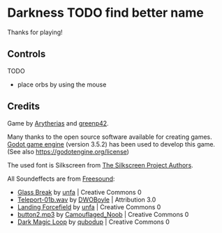 # Darkness TODO find better name

Thanks for playing!

## Controls

TODO

* place orbs by using the mouse

## Credits

Game by [Arytherias](https://arytherias.itch.io/) and [greenp42](https://github.com/greenp42).

Many thanks to the open source software available for creating games.
[Godot game engine](https://godotengine.org/) (version 3.5.2) has been used to develop this game.
(See also https://godotengine.org/license)

The used font is Silkscreen from [The Silkscreen Project Authors](https://github.com/googlefonts/silkscreen).

All Soundeffects are from [Freesound](https://freesound.org/):

* [Glass Break](https://freesound.org/people/unfa/sounds/221528/) by [unfa](https://freesound.org/people/unfa/) | Creative Commons 0
* [Teleport-01b.wav](https://freesound.org/people/DWOBoyle/sounds/474179/) by [DWOBoyle](https://freesound.org/people/DWOBoyle/) | Attribution 3.0
* [Landing Forcefield](https://freesound.org/people/unfa/sounds/584173/) by [unfa](https://freesound.org/people/unfa/) | Creative Commons 0
* [button2.mp3](https://freesound.org/people/Camouflaged_Noob/sounds/483709/) by [Camouflaged_Noob](https://freesound.org/people/Camouflaged_Noob/) | Creative Commons 0
* [Dark Magic Loop](https://freesound.org/people/qubodup/sounds/442825/) by [qubodup](https://freesound.org/people/qubodup/) | Creative Commons 0
